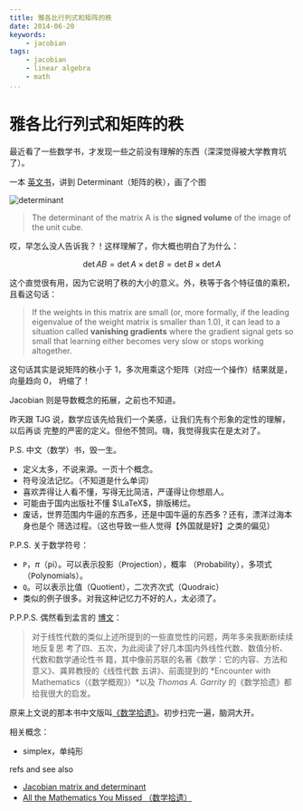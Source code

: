```yaml
---
title: 雅各比行列式和矩阵的秩
date: 2014-06-20
keywords:
    - jacobian
tags:
    - jacobian
    - linear algebra
    - math
...
```


雅各比行列式和矩阵的秩
======================

最近看了一些数学书，才发现一些之前没有理解的东西（深深觉得被大学教育坑了）。

一本 [英文书][math-book]，讲到 Determinant（矩阵的秩），画了个图

![determinant][det]

> The determinant of the matrix A is the **signed volume** of the image of the unit cube.

哎，早怎么没人告诉我？！这样理解了，你大概也明白了为什么：

$$\det{AB} = \det{A} \times \det{B} =  \det{B} \times \det{A}$$

这个直觉很有用，因为它说明了秩的大小的意义。外，秩等于各个特征值的乘积，且看这句话：

>   If the weights in this matrix are small (or, more formally, if the leading
>   eigenvalue of the weight matrix is smaller than 1.0), it can lead to a
>   situation called **vanishing gradients** where the gradient signal gets so
>   small that learning either becomes very slow or stops working altogether.

这句话其实是说矩阵的秩小于 1，多次用乘这个矩阵（对应一个操作）结果就是，向量趋向 0，
坍缩了！

Jacobian 则是导数概念的拓展，之前也不知道。

昨天跟 TJG 说，数学应该先给我们一个美感，让我们先有个形象的定性的理解，以后再谈
完整的严密的定义。但他不赞同。嗨，我觉得我实在是太对了。

P.S. 中文（数学）书，毁一生。

-   定义太多，不说来源。一页十个概念。
-   符号没法记忆。（不知道是什么单词）
-   喜欢弄得让人看不懂，写得无比简洁，严谨得让你想扇人。
-   可能由于国内出版社不懂 $\LaTeX$，排版稀烂。
-   废话，世界范围内牛逼的东西多，还是中国牛逼的东西多？还有，漂洋过海本身也是个
    筛选过程。（这也导致一些人觉得【外国就是好】之类的偏见）

[math-book]: http://book.douban.com/subject/1797658/
[det]: http://gnat-tang-shared-image.qiniudn.com/math/determinant.png

P.P.S. 关于数学符号：

-   `P`，$\pi$（<kbd>p</kbd>i）。可以表示投影（<kbd>P</kbd>rojection），概率
    （<kbd>P</kbd>robability），多项式（<kbd>P</kbd>olynomials）。
-   `Q`。可以表示比值（Quotient），二次齐次式（Quodraic）
-   类似的例子很多。对我这种记忆力不好的人，太必须了。

P.P.P.S. 偶然看到孟言的 [博文][mengyan-blog]：

>   对于线性代数的类似上述所提到的一些直觉性的问题，两年多来我断断续续地反复思
>   考了四、五次，为此阅读了好几本国内外线性代数、数值分析、代数和数学通论性书
>   籍，其中像前苏联的名著《数学：它的内容、方法和意义》、龚昇教授的《线性代数
>   五讲》、前面提到的 *Encounter with Mathematics（《数学概观》）*以及 *Thomas
>   A. Garrity* 的《数学拾遗》都给我很大的启发。

原来上文说的那本书中文版叫[《数学拾遗》][math-you-missed-zh]。初步扫完一遍，脑洞大开。

[mengyan-blog]: http://blog.163.com/jmun_math/blog/static/26769008200941683851930/
[math-you-missed-zh]: http://book.douban.com/subject/1256358/
[jacobian-determint]: https://en.wikipedia.org/wiki/Jacobian_matrix

相关概念：

-   simplex，单纯形

refs and see also

  - [Jacobian matrix and determinant][jacobian-determint]
  - [All the Mathematics You Missed （数学拾遗）][math-book]

